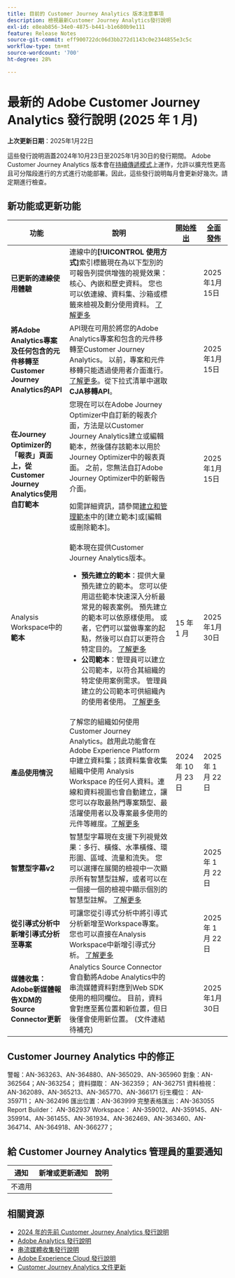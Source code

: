 ```yaml
---
title: 目前的 Customer Journey Analytics 版本注意事項
description: 檢視最新Customer Journey Analytics發行說明
exl-id: e8eab856-34e0-4875-b441-b1e680b9e111
feature: Release Notes
source-git-commit: eff900722dc06d3bb272d1143c0e2344855e3c5c
workflow-type: tm+mt
source-wordcount: '700'
ht-degree: 28%

---
```


# 最新的 Adobe Customer Journey Analytics 發行說明 (2025 年 1 月)

**上次更新日期**：2025年1月22日

這些發行說明涵蓋2024年10月23日至2025年1月30日的發行期間。 Adobe Customer Journey Analytics 版本會在[持續傳遞模式](releases.md)上運作，允許以擴充性更高且可分階段進行的方式進行功能部署。因此，這些發行說明每月會更新好幾次。請定期進行檢查。

## 新功能或更新功能

| 功能 | 說明 | [開始推出](releases.md) | [全面發佈](releases.md) |
| ----------- | ---------- | ------- | ---- |
| **已更新的連線使用體驗** | 連線中的&#x200B;**[!UICONTROL 使用方式]**&#x200B;索引標籤現在為以下型別的可報告列提供增強的視覺效果：核心、內嵌和歷史資料。 您也可以依連線、資料集、沙箱或標籤來檢視及劃分使用資料。 [了解更多](https://experienceleague.adobe.com/en/docs/analytics-platform/using/cja-connections/manage-connections#connections-usage) |  | 2025年1月15日 |
| **將Adobe Analytics專案及任何包含的元件移轉至Customer Journey Analytics的API** | API現在可用於將您的Adobe Analytics專案和包含的元件移轉至Customer Journey Analytics。 以前，專案和元件移轉只能透過使用者介面進行。 [了解更多](https://adobedocs.github.io/analytics-2.0-apis/?urls.primaryName=CJA%20Migration%20APIs)。從下拉式清單中選取&#x200B;**CJA移轉API**。 |  | 2025年1月15日 |
| **在Journey Optimizer的「報表」頁面上，從Customer Journey Analytics使用自訂範本** | 您現在可以在Adobe Journey Optimizer中自訂新的報表介面，方法是以Customer Journey Analytics建立或編輯範本，然後儲存該範本以用於Journey Optimizer中的報表頁面。 之前，您無法自訂Adobe Journey Optimizer中的新報告介面。 <p>如需詳細資訊，請參閱[建立和管理範本](https://experienceleague.adobe.com/en/docs/analytics-platform/using/cja-workspace/templates/create-templates)中的[建立範本]或[編輯或刪除範本]。  |  | 2025年1月15日 |
| Analysis Workspace中的&#x200B;**範本** | 範本現在提供Customer Journey Analytics版本。<ul><li>**預先建立的範本**：提供大量預先建立的範本。 您可以使用這些範本快速深入分析最常見的報表案例。 預先建立的範本可以依原樣使用。 或者，它們可以當做專案的起點，然後可以自訂以更符合特定目的。 [了解更多](/help/analysis-workspace/templates/use-templates.md)</li><li>**公司範本**：管理員可以建立公司範本，以符合其組織的特定使用案例需求。 管理員建立的公司範本可供組織內的使用者使用。 [了解更多](/help/analysis-workspace/templates/create-templates.md)</li></ul> | 15 年 1 月 | 2025年1月30日 |
| **產品使用情況** | 了解您的組織如何使用 Customer Journey Analytics。啟用此功能會在 Adobe Experience Platform 中建立資料集；該資料集會收集組織中使用 Analysis Workspace 的任何人資料。連線和資料視圖也會自動建立，讓您可以存取最熱門專案類型、最活躍使用者以及專案最多使用的元件等維度。[了解更多](/help/tools/product-usage/usage-overview.md) | 2024 年 10 月 23 日 | 2025 年 1 月 22 日 |
| **智慧型字幕v2** | 智慧型字幕現在支援下列視覺效果：多行、橫條、水準橫條、環形圖、區域、流量和流失。 您可以選擇在展開的檢視中一次顯示所有智慧型註解，或者可以在一個接一個的檢視中顯示個別的智慧型註解。 [了解更多](https://experienceleague.adobe.com/en/docs/analytics-platform/using/cja-workspace/visualizations/intelligent-captions) |  | 2025 年 1 月 22 日 |
| **從引導式分析中新增引導式分析至專案** | 可讓您從引導式分析中將引導式分析新增至Workspace專案。 您也可以直接在Analysis Workspace中新增引導式分析。 [了解更多](https://experienceleague.adobe.com/zh-hant/docs/analytics-platform/using/guided-analysis/overview) |  | 2025 年 1 月 22 日 |
| **媒體收集：Adobe新媒體報告XDM的Source Connector更新** | Analytics Source Connector會自動將Adobe Analytics中的串流媒體資料對應到Web SDK使用的相同欄位。 目前，資料會對應至舊位置和新位置，但日後僅會使用新位置。 (文件連結待補充) |  | 2025年1月30日 |

## Customer Journey Analytics 中的修正

警報：AN-363263、AN-364880、AN-365029、AN-365960
對象：AN-362564；AN-363254；
資料擷取： AN-362359； AN-362751
資料檢視：AN-362089、AN-365213、AN-365770、AN-366171
衍生欄位： AN-359711； AN-362496
匯出位置：AN-363999
完整表格匯出：AN-363055
Report Builder： AN-362937
Workspace： AN-359012、AN-359145、AN-359914、AN-361455、AN-361934、AN-362469、AN-363460、AN-364714、AN-364918、AN-366277；


## 給 Customer Journey Analytics 管理員的重要通知

| 通知 | 新增或更新通知 | 說明 |
| --- | --- | --- |
| 不適用 | | |

## 相關資源

* [2024 年的先前 Customer Journey Analytics 發行說明](/help/release-notes/2024.md)
* [Adobe Analytics 發行說明](https://experienceleague.adobe.com/docs/analytics/release-notes/latest.html?lang=zh-hant)
* [串流媒體收集發行說明](https://experienceleague.adobe.com/docs/media-analytics/using/additional-resources/release-notes.html?lang=zh-hant)
* [Adobe Experience Cloud 發行說明](https://experienceleague.adobe.com/docs/release-notes/experience-cloud/current.html?lang=zh-hant)
* [Customer Journey Analytics 文件更新](/help/release-notes/doc-changes.md)
